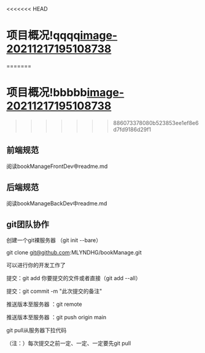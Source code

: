 <<<<<<< HEAD
# 项目概况!qqqq[image-20211217195108738](C:\Study\java\ProjectItem\bookManage\img\image-20211217195108738.png)
=======
# 项目概况!bbbbb[image-20211217195108738](C:\Study\java\ProjectItem\bookManage\img\image-20211217195108738.png)
>>>>>>> 886073378080b523853ee1ef8e6d7fd9186d29f1

## 前端规范

阅读bookManageFrontDev中readme.md

## 后端规范

阅读bookManageBackDev中readme.md

## git团队协作

创建一个git裸服务器 （git init --bare）

git clone git@github.com:MLYNDHG/bookManage.git

可以进行你的开发工作了

提交：git add  你要提交的文件或者直接（git add --all）

提交：git commit -m "此次提交的备注"



推送版本至服务器 ：git remote 

推送版本至服务器 ：git push origin main

git pull从服务器下拉代码

（注：）每次提交之前一定、一定、一定要先git pull
